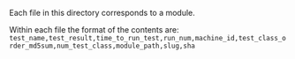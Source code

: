 Each file in this directory corresponds to a module.

Within each file the format of the contents are:
`test_name,test_result,time_to_run_test,run_num,machine_id,test_class_order_md5sum,num_test_class,module_path,slug,sha`
